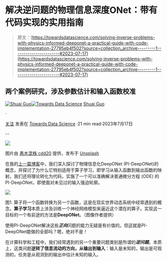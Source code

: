 # 解决逆问题的物理信息深度ONet：带有代码实现的实用指南

> 原文：[https://towardsdatascience.com/solving-inverse-problems-with-physics-informed-deeponet-a-practical-guide-with-code-implementation-27795eb4f502?source=collection_archive---------1-----------------------#2023-07-17](https://towardsdatascience.com/solving-inverse-problems-with-physics-informed-deeponet-a-practical-guide-with-code-implementation-27795eb4f502?source=collection_archive---------1-----------------------#2023-07-17)

## 两个案例研究，涉及参数估计和输入函数校准

[](https://shuaiguo.medium.com/?source=post_page-----27795eb4f502--------------------------------)[![Shuai Guo](../Images/d673c066f8006079be5bf92757e73a59.png)](https://shuaiguo.medium.com/?source=post_page-----27795eb4f502--------------------------------)[](https://towardsdatascience.com/?source=post_page-----27795eb4f502--------------------------------)[![Towards Data Science](../Images/a6ff2676ffcc0c7aad8aaf1d79379785.png)](https://towardsdatascience.com/?source=post_page-----27795eb4f502--------------------------------) [Shuai Guo](https://shuaiguo.medium.com/?source=post_page-----27795eb4f502--------------------------------)

·

[关注](https://medium.com/m/signin?actionUrl=https%3A%2F%2Fmedium.com%2F_%2Fsubscribe%2Fuser%2F7b08bf52bf9c&operation=register&redirect=https%3A%2F%2Ftowardsdatascience.com%2Fsolving-inverse-problems-with-physics-informed-deeponet-a-practical-guide-with-code-implementation-27795eb4f502&user=Shuai+Guo&userId=7b08bf52bf9c&source=post_page-7b08bf52bf9c----27795eb4f502---------------------post_header-----------) 发表在 [Towards Data Science](https://towardsdatascience.com/?source=post_page-----27795eb4f502--------------------------------) ·21 min read·2023年7月17日[](https://medium.com/m/signin?actionUrl=https%3A%2F%2Fmedium.com%2F_%2Fvote%2Ftowards-data-science%2F27795eb4f502&operation=register&redirect=https%3A%2F%2Ftowardsdatascience.com%2Fsolving-inverse-problems-with-physics-informed-deeponet-a-practical-guide-with-code-implementation-27795eb4f502&user=Shuai+Guo&userId=7b08bf52bf9c&source=-----27795eb4f502---------------------clap_footer-----------)

--

[](https://medium.com/m/signin?actionUrl=https%3A%2F%2Fmedium.com%2F_%2Fbookmark%2Fp%2F27795eb4f502&operation=register&redirect=https%3A%2F%2Ftowardsdatascience.com%2Fsolving-inverse-problems-with-physics-informed-deeponet-a-practical-guide-with-code-implementation-27795eb4f502&source=-----27795eb4f502---------------------bookmark_footer-----------)![](../Images/375cf738f91896940d75caed2c8b983d.png)

图片由 [愚木混株 cdd20](https://unsplash.com/@cdd20?utm_source=medium&utm_medium=referral) 提供，发布于 [Unsplash](https://unsplash.com/?utm_source=medium&utm_medium=referral)

在我的[上一篇博客](https://medium.com/towards-data-science/operator-learning-via-physics-informed-deeponet-lets-implement-it-from-scratch-6659f3179887)中，我们深入探讨了物理信息化DeepONet (PI-DeepONet)的概念，并探讨了为什么它特别适用于算子学习，即学习从输入函数到输出函数的映射。我们还将理论转化为代码，实施了一个可以准确解决普通微分方程 (ODE) 的PI-DeepONet，即使面对未见过的输入强迫轮廓。

![](../Images/7ac9405ffbb94748bfce6bc08ba4c3b5.png)

图1\. 算子将一个函数转换为另一个函数，这是在现实世界动态系统中经常遇到的概念。**算子学习**本质上涉及训练一个神经网络模型来逼近这个潜在的算子。实现这一目标的一个有前途的方法是**DeepONet**。（图像作者提供）

使用PI-DeepONet解决这些***正向***问题的能力无疑是有价值的。但这就是PI-DeepONet能做的全部吗？嗯，绝对不是！

在计算科学和工程中，我们经常遇到的另一个重要问题类别是所谓的***逆问题***。本质上，这类问题**逆转了信息流动的方向，从输出到输入**：输入是未知的，输出是可观测的，任务是从观测到的输出中估计未知的输入。
